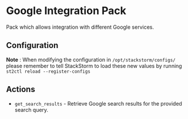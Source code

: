 # Google Integration Pack

Pack which allows integration with different Google services.

## Configuration

**Note** : When modifying the configuration in `/opt/stackstorm/configs/` please
           remember to tell StackStorm to load these new values by running
           `st2ctl reload --register-configs`

## Actions

* ``get_search_results`` - Retrieve Google search results for the provided
  search query.
